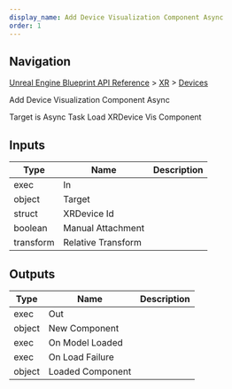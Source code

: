 ```yaml
---
display_name: Add Device Visualization Component Async
order: 1
---
```

## Navigation

[Unreal Engine Blueprint API Reference](https://dev.epicgames.com/documentation/en-us/unreal-engine/BlueprintAPI) > [XR](https://dev.epicgames.com/documentation/en-us/unreal-engine/BlueprintAPI/XR) > [Devices](https://dev.epicgames.com/documentation/en-us/unreal-engine/BlueprintAPI/XR/Devices)

Add Device Visualization Component Async

Target is Async Task Load XRDevice Vis Component

## Inputs

| Type | Name | Description |
| --- | --- | --- |
| exec | In |  |
| object | Target |  |
| struct | XRDevice Id |  |
| boolean | Manual Attachment |  |
| transform | Relative Transform |  |

## Outputs

| Type | Name | Description |
| --- | --- | --- |
| exec | Out |  |
| object | New Component |  |
| exec | On Model Loaded |  |
| exec | On Load Failure |  |
| object | Loaded Component |  |
